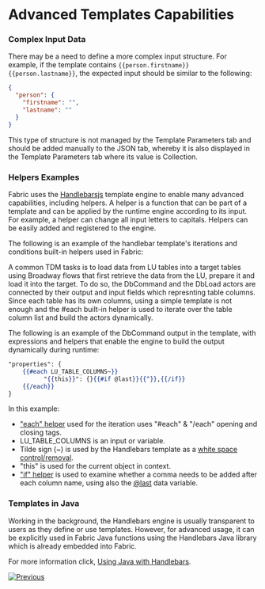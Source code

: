 # Advanced Templates Capabilities

### Complex Input Data


There may be a need to define a more complex input structure. For example, if the template contains  `{{person.firstname}} {{person.lastname}}`, the expected input should be similar to the following:

```json
{
  "person": {
    "firstname": "",
    "lastname": ""
  }
}
```

This type of structure is not managed by the Template Parameters tab and should be added manually to the JSON tab, whereby it is also displayed in the Template Parameters tab where its value is Collection.  

### Helpers Examples

Fabric uses the [Handlebarsjs](https://handlebarsjs.com/) template engine to enable many advanced capabilities, including helpers. A helper is a function that can be part of a template and can be applied by the runtime engine according to its input. For example, a helper can change all input letters to capitals. Helpers can be easily added and registered to the engine. 

The following is an example of the handlebar template's iterations and conditions built-in helpers used in Fabric:

A common TDM tasks is to load data from LU tables into a target tables using Broadway flows that first retrieve the data from the LU, prepare it and load it into the target. To do so, the DbCommand and the DbLoad actors are connected by their output and input fields which represnting table columns. Since each table has its own columns, using a simple template is not enough and the #each built-in helper is used to iterate over the table column list and build the actors dynamically.

The following is an example of the DbCommand output in the template, with expressions and helpers that enable the engine to build the output dynamically during runtime: 

```handlebars
"properties": {
    {{#each LU_TABLE_COLUMNS~}}
          "{{this}}": {}{{#if @last}}{{^}},{{/if}}
	{{/each}}
} 
```

In this example:

* ["each" helper](https://handlebarsjs.com/guide/builtin-helpers.html#each) used for the iteration uses "#each" & "/each" opening and closing tags.
* LU_TABLE_COLUMNS is an input or variable.
* Tilde sign (~) is used by the Handlebars template as a [white space control/removal](https://handlebarsjs.com/guide/expressions.html#whitespace-control). 
* "this" is used for the current object in context. 
* ["if" helper](https://handlebarsjs.com/guide/builtin-helpers.html#if) is used to examine whether a comma needs to be added after each column name, using also the [@last](https://handlebarsjs.com/api-reference/data-variables.html#last) data variable. 

### Templates in Java

Working in the background, the Handlebars engine is usually transparent to users as they define or use templates.  However, for advanced usage, it can be explicitly used in Fabric Java functions using the Handlebars Java library which is already embedded into Fabric.

For more information click, [Using Java with Handlebars](https://jknack.github.io/handlebars.java/). 

 

[![Previous](/articles/images/Previous.png)](03_using_templates.md) 
